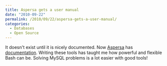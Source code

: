 ```yaml
---
title: Aspersa gets a user manual
date: "2010-09-22"
permalink: /2010/09/22/aspersa-gets-a-user-manual/
categories:
  - Databases
  - Open Source
---
```

It doesn't exist until it is nicely documented. Now [Aspersa][1] has [documentation][2]. Writing these tools has taught me how powerful and flexible Bash can be. Solving MySQL problems is a lot easier with good tools!

 [1]: http://code.google.com/p/aspersa/
 [2]: http://aspersa.googlecode.com/svn/html/index.html
